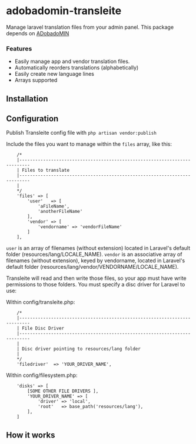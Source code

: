 # adobadomin-transleite

Manage laravel translation files from your admin panel. This package depends on [ADobadoMIN](https://github.com/anavallasuiza/adobadomin)

### Features

* Easily manage app and vendor translation files.
* Automatically reorders translations (alphabetically)
* Easily create new language lines
* Arrays supported

## Installation


## Configuration

Publish Transleite config file with `php artisan vendor:publish`

Include the files you want to manage within the `files` array, like this: 

```
    /*
    |--------------------------------------------------------------------------
    | Files to translate
    |--------------------------------------------------------------------------
    |
    */
    'files' => [
        'user'   => [
            'aFileName', 
            'anotherFileName'
        ],
        'vendor' => [
            'vendorname' => 'vendorFileName'
        ]
    ],
```

`user` is an array of filenames (without extension) located in Laravel's default folder (resources/lang/LOCALE_NAME). 
`vendor` is an associative array of filenames (without extension), keyed by vendorname, located in Laravel's default folder (resources/lang/vendor/VENDORNAME/LOCALE_NAME).

Transleite will read and then write those files, so your app must have write permissions to those folders. You must specify a disc driver for Laravel to use:

Within config/transleite.php:

```
    /*
    |--------------------------------------------------------------------------
    | File Disc Driver
    |--------------------------------------------------------------------------
    |
    | Disc driver pointing to resources/lang folder
    |
    */
    'filedriver'  => 'YOUR_DRIVER_NAME',
```

Within config/filesystem.php:

```
    'disks' => [
        [SOME OTHER FILE DRIVERS ],
        'YOUR_DRIVER_NAME' => [
            'driver' => 'local',
            'root'   => base_path('resources/lang'),
        ],
    ]

```
    
 
 ## How it works
 
 
